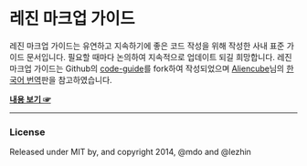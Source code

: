 # 레진 마크업 가이드

레진 마크업 가이드는 유연하고 지속하기에 좋은 코드 작성을 위해 작성한 사내 표준 가이드 문서입니다. 필요할 때마다 논의하여 지속적으로 업데이트 되길 희망합니다. 레진 마크업 가이드는 Github의 [code-guide](http://mdo.github.io/code-guide)를 fork하여 작성되었으며 [Aliencube](https://github.com/aliencube)님의 [한국어 번역](http://code-guide.aliencube.org/)판을 참고하였습니다.

**[내용 보기 ☞](http://lezhin.github.io/markup-guide)**

---

### License

Released under MIT by, and copyright 2014, @mdo and @lezhin

